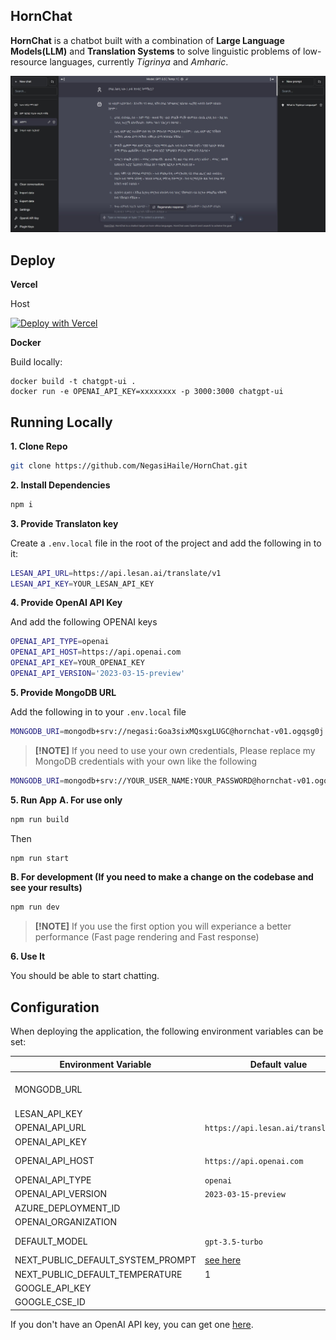 ## HornChat

**HornChat** is a chatbot built with a combination of **Large Language Models(LLM)** and **Translation Systems** to solve linguistic problems of low-resource languages, currently _Tigrinya_ and _Amharic_.

![HornChat](./public/screenshots/screenshot-0402023.jpg)

## Deploy

**Vercel**

Host

[![Deploy with Vercel](https://vercel.com/button)](https://vercel.com/new/clone?repository-url=https%3A%2F%2Fgithub.com%2FNegasiHaile%2FHornChat)

**Docker**

Build locally:

```shell
docker build -t chatgpt-ui .
docker run -e OPENAI_API_KEY=xxxxxxxx -p 3000:3000 chatgpt-ui
```

## Running Locally

**1. Clone Repo**

```bash
git clone https://github.com/NegasiHaile/HornChat.git
```

**2. Install Dependencies**

```bash
npm i
```

**3. Provide Translaton key**

Create a `.env.local` file in the root of the project and add the following in to it:

```bash
LESAN_API_URL=https://api.lesan.ai/translate/v1
LESAN_API_KEY=YOUR_LESAN_API_KEY
```

**4. Provide OpenAI API Key**

And add the following OPENAI keys

```bash
OPENAI_API_TYPE=openai
OPENAI_API_HOST=https://api.openai.com
OPENAI_API_KEY=YOUR_OPENAI_KEY
OPENAI_API_VERSION='2023-03-15-preview'
```

**5. Provide MongoDB URL**

Add the following in to your `.env.local` file

```bash
MONGODB_URI=mongodb+srv://negasi:Goa3sixMQsxgLUGC@hornchat-v01.ogqsg0j.mongodb.net/HornChat?retryWrites=true&w=majority
```

> **[!NOTE]**
> If you need to use your own credentials, Please replace my MongoDB credentials with your own like the following

```bash
MONGODB_URI=mongodb+srv://YOUR_USER_NAME:YOUR_PASSWORD@hornchat-v01.ogqsg0j.mongodb.net/HornChat?retryWrites=true&w=majority
```

**5. Run App**
**A. For use only**

```bash
npm run build
```

Then

```bash
npm run start
```

**B. For development (If you need to make a change on the codebase and see your results)**

```bash
npm run dev
```

> **[!NOTE]**
> If you use the first option you will experiance a better performance (Fast page rendering and Fast response)

**6. Use It**

You should be able to start chatting.

## Configuration

When deploying the application, the following environment variables can be set:

| Environment Variable              | Default value                       | Description                                                                                                                               |
| --------------------------------- | ----------------------------------- | ----------------------------------------------------------------------------------------------------------------------------------------- |
| MONGODB_URL                       |                                     | `mongodb+srv://ADMIN_USER_NAME:ADMIN_PASSWORD@hornchat-v01.ogqsg0j.mongodb.net/HornChat_TG?retryWrites=true&w=majority`                   |
| LESAN_API_KEY                     |                                     | The default API key used for authentication with LESAN AI                                                                                 |
| OPENAI_API_URL                    | `https://api.lesan.ai/translate/v1` | Root API URL of LEAN AI                                                                                                                   |
| OPENAI_API_KEY                    |                                     | The default API key used for authentication with OpenAI                                                                                   |
| OPENAI_API_HOST                   | `https://api.openai.com`            | The base url, for Azure use `https://<endpoint>.openai.azure.com`                                                                         |
| OPENAI_API_TYPE                   | `openai`                            | The API type, options are `openai` or `azure`                                                                                             |
| OPENAI_API_VERSION                | `2023-03-15-preview`                | Only applicable for Azure OpenAI                                                                                                          |
| AZURE_DEPLOYMENT_ID               |                                     | Needed when Azure OpenAI, Ref [Azure OpenAI API](https://learn.microsoft.com/zh-cn/azure/cognitive-services/openai/reference#completions) |
| OPENAI_ORGANIZATION               |                                     | Your OpenAI organization ID                                                                                                               |
| DEFAULT_MODEL                     | `gpt-3.5-turbo`                     | The default model to use on new conversations, for Azure use `gpt-35-turbo`                                                               |
| NEXT_PUBLIC_DEFAULT_SYSTEM_PROMPT | [see here](utils/app/const.ts)      | The default system prompt to use on new conversations                                                                                     |
| NEXT_PUBLIC_DEFAULT_TEMPERATURE   | 1                                   | The default temperature to use on new conversations                                                                                       |
| GOOGLE_API_KEY                    |                                     | See [Custom Search JSON API documentation][GCSE]                                                                                          |
| GOOGLE_CSE_ID                     |                                     | See [Custom Search JSON API documentation][GCSE]                                                                                          |

If you don't have an OpenAI API key, you can get one [here](https://platform.openai.com/account/api-keys).
